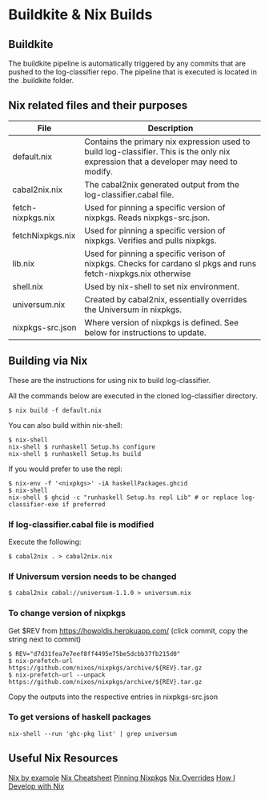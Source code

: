 # Buildkite & Nix Builds

## Buildkite
The buildkite pipeline is automatically triggered by any commits that are pushed to the log-classifier repo.
The pipeline that is executed is located in the .buildkite folder.


## Nix related files and their purposes

| File | Description |
| --- | --- |
| default.nix | Contains the primary nix expression used to build log-classifier. This is the only nix expression that a developer may need to modify. |
| cabal2nix.nix | The cabal2nix generated output from the log-classifier.cabal file. |
| fetch-nixpkgs.nix | Used for pinning a specific version of nixpkgs. Reads nixpkgs-src.json. |
| fetchNixpkgs.nix | Used for pinning a specific version of nixpkgs. Verifies and pulls nixpkgs. |
| lib.nix | Used for pinning a specific verison of nixpkgs. Checks for cardano sl pkgs and runs fetch-nixpkgs.nix otherwise |
| shell.nix | Used by nix-shell to set nix environment. |
| universum.nix | Created by cabal2nix, essentially overrides the Universum in nixpkgs. |
| nixpkgs-src.json | Where version of nixpkgs is defined. See below for instructions to update. |

## Building via Nix

These are the instructions for using nix to build log-classifier.

All the commands below are executed in the cloned log-classifier directory.

```
$ nix build -f default.nix
```

You can also build within nix-shell: 

```
$ nix-shell
nix-shell $ runhaskell Setup.hs configure
nix-shell $ runhaskell Setup.hs build
```

If you would prefer to use the repl:
```
$ nix-env -f '<nixpkgs>' -iA haskellPackages.ghcid
$ nix-shell
nix-shell $ ghcid -c "runhaskell Setup.hs repl Lib" # or replace log-classifier-exe if preferred
```

### If log-classifier.cabal file is modified

Execute the following:

```
$ cabal2nix . > cabal2nix.nix
```

### If Universum version needs to be changed

```
$ cabal2nix cabal://universum-1.1.0 > universum.nix
```

### To change version of nixpkgs

Get $REV from https://howoldis.herokuapp.com/ (click commit, copy the string next to commit)

```
$ REV="d7d31fea7e7eef8ff4495e75be5dcbb37fb215d0"
$ nix-prefetch-url https://github.com/nixos/nixpkgs/archive/${REV}.tar.gz
$ nix-prefetch-url --unpack https://github.com/nixos/nixpkgs/archive/${REV}.tar.gz
```
Copy the outputs into the respective entries in nixpkgs-src.json

### To get versions of haskell packages
```
nix-shell --run 'ghc-pkg list' | grep universum
```

## Useful Nix Resources

[Nix by example](https://medium.com/@MrJamesFisher/nix-by-example-a0063a1a4c55)
[Nix Cheatsheet](https://nixos.wiki/wiki/Cheatsheet)
[Pinning Nixpkgs](https://nixos.wiki/wiki/FAQ/Pinning_Nixpkgs)
[Nix Overrides](https://nixos.org/nixpkgs/manual/#sec-overrides)
[How I Develop with Nix](https://ocharles.org.uk/posts/2014-02-04-how-i-develop-with-nixos.html)
